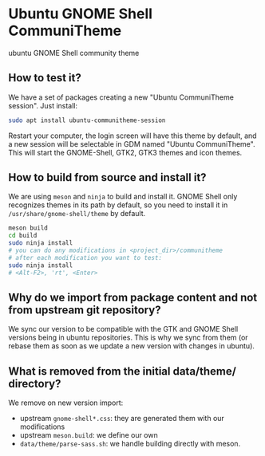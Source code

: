 # Ubuntu GNOME Shell CommuniTheme
ubuntu GNOME Shell community theme

## How to test it?

We have a set of packages creating a new "Ubuntu CommuniTheme session". Just install:

```sh
sudo apt install ubuntu-communitheme-session
```

Restart your computer, the login screen will have this theme by default, and a new session will be selectable in GDM named "Ubuntu CommuniTheme". This will start the GNOME-Shell, GTK2, GTK3 themes and icon themes.

## How to build from source and install it?

We are using `meson` and `ninja` to build and install it. GNOME Shell only recognizes themes in its path by default, so you need to install it in `/usr/share/gnome-shell/theme` by default.

```sh
meson build
cd build
sudo ninja install
# you can do any modifications in <project_dir>/communitheme
# after each modification you want to test:
sudo ninja install
# <Alt-F2>, 'rt', <Enter>
```


## Why do we import from package content and not from upstream git repository?

We sync our version to be compatible with the GTK and GNOME Shell versions being in ubuntu repositories. This is why we sync from them (or rebase them as soon as we update a new version with changes in ubuntu).

## What is removed from the initial data/theme/ directory?

We remove on new version import:

* upstream `gnome-shell*.css`: they are generated them with our modifications
* upstream `meson.build`: we define our own
* `data/theme/parse-sass.sh`: we handle building directly with meson.

